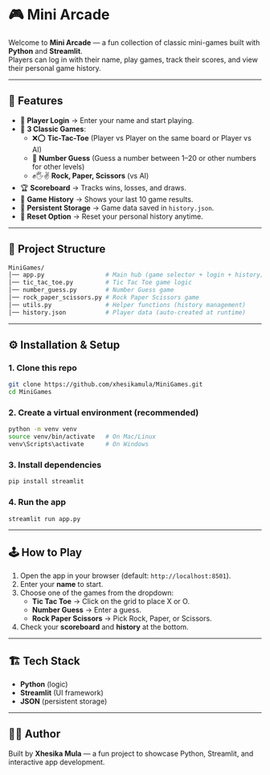# 🎮 Mini Arcade  

Welcome to **Mini Arcade** — a fun collection of classic mini-games built with **Python** and **Streamlit**.  
Players can log in with their name, play games, track their scores, and view their personal game history.  

---

## 🚀 Features  

- 📝 **Player Login** → Enter your name and start playing.  
- 🎲 **3 Classic Games**:  
  - ❌⭕ **Tic-Tac-Toe** (Player vs Player on the same board or Player vs AI)  
  - 🔢 **Number Guess** (Guess a number between 1–20 or other numbers for other levels)  
  - ✊🖐️✌ **Rock, Paper, Scissors** (vs AI)  
- 🏆 **Scoreboard** → Tracks wins, losses, and draws.  
- 📜 **Game History** → Shows your last 10 game results.  
- 💾 **Persistent Storage** → Game data saved in `history.json`.  
- 🔄 **Reset Option** → Reset your personal history anytime.  

---

## 📂 Project Structure  

```bash
MiniGames/
│── app.py                 # Main hub (game selector + login + history)
│── tic_tac_toe.py         # Tic Tac Toe game logic
│── number_guess.py        # Number Guess game
│── rock_paper_scissors.py # Rock Paper Scissors game
│── utils.py               # Helper functions (history management)
│── history.json           # Player data (auto-created at runtime)
```

---

## ⚙️ Installation & Setup  

### 1. Clone this repo
```bash
git clone https://github.com/xhesikamula/MiniGames.git
cd MiniGames
```

### 2. Create a virtual environment (recommended)
```bash
python -m venv venv
source venv/bin/activate   # On Mac/Linux
venv\Scripts\activate      # On Windows
```

### 3. Install dependencies
```bash
pip install streamlit
```

### 4. Run the app
```bash
streamlit run app.py
```

---

## 🕹️ How to Play  

1. Open the app in your browser (default: `http://localhost:8501`).  
2. Enter your **name** to start.  
3. Choose one of the games from the dropdown:  
   - **Tic Tac Toe** → Click on the grid to place X or O.  
   - **Number Guess** → Enter a guess.  
   - **Rock Paper Scissors** → Pick Rock, Paper, or Scissors.  
4. Check your **scoreboard** and **history** at the bottom.  

---

## 🏗️ Tech Stack  

- **Python** (logic)  
- **Streamlit** (UI framework)  
- **JSON** (persistent storage)  

---

## 👨‍💻 Author  

Built by **Xhesika Mula** — a fun project to showcase Python, Streamlit, and interactive app development.  

